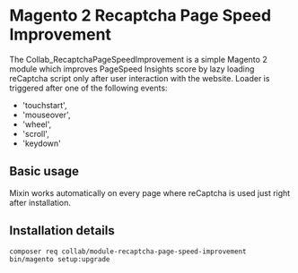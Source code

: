 # Magento 2 Recaptcha Page Speed Improvement

The Collab_RecaptchaPageSpeedImprovement is a simple Magento 2 module which improves PageSpeed Insights score 
by lazy loading reCaptcha script only after user interaction with the website. Loader is triggered after one 
of the following events:
- 'touchstart', 
- 'mouseover', 
- 'wheel', 
- 'scroll', 
- 'keydown'

## Basic usage
Mixin works automatically on every page where reCaptcha is used just right after installation.

## Installation details
```bash
composer req collab/module-recaptcha-page-speed-improvement
bin/magento setup:upgrade
```
